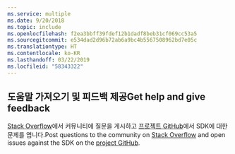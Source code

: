 ```yaml
---
ms.service: multiple
ms.date: 9/20/2018
ms.topic: include
ms.openlocfilehash: f2ea3bbff39fdef12b1dadf8beb31cf069cc53a5
ms.sourcegitcommit: e534dad2d96b72ab6a9bc4b5567508962bd7e05c
ms.translationtype: HT
ms.contentlocale: ko-KR
ms.lasthandoff: 03/22/2019
ms.locfileid: "58343322"
---
```

## <a name="get-help-and-give-feedback"></a><span data-ttu-id="ff286-101">도움말 가져오기 및 피드백 제공</span><span class="sxs-lookup"><span data-stu-id="ff286-101">Get help and give feedback</span></span>

<span data-ttu-id="ff286-102">[Stack Overflow](http://stackoverflow.com/questions/tagged/azure-sdk-.net)에서 커뮤니티에 질문을 게시하고 [프로젝트 GitHub](https://github.com/Azure/azure-sdk-for-net)에서 SDK에 대한 문제를 엽니다.</span><span class="sxs-lookup"><span data-stu-id="ff286-102">Post questions to the community on [Stack Overflow](http://stackoverflow.com/questions/tagged/azure-sdk-.net) and open issues against the SDK on the [project GitHub](https://github.com/Azure/azure-sdk-for-net).</span></span>